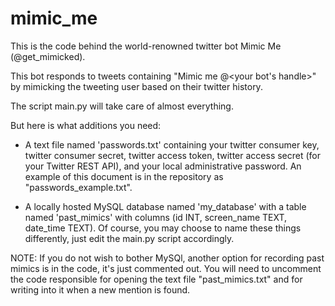 # mimic_me

This is the code behind the world-renowned twitter bot Mimic Me (@get_mimicked).

This bot responds to tweets containing "Mimic me @\<your bot's handle\>" by mimicking the tweeting user based on their twitter history.

The script main.py will take care of almost everything.

But here is what additions you need:

* A text file named 'passwords.txt' containing your twitter consumer key, twitter consumer secret, twitter access token,
    twitter access secret (for your Twitter REST API), and your local administrative password. An example of this document is 
    in the repository as "passwords_example.txt".

* A locally hosted MySQL database named 'my_database' with a table named 'past_mimics' with columns 
    (id INT, screen_name TEXT, date_time TEXT). Of course, you may choose to name these things differently, just edit the 
    main.py script accordingly.

NOTE: If you do not wish to bother MySQl, another option for recording past mimics is in the code, it's just commented out.
You will need to uncomment the code responsible for opening the text file "past_mimics.txt" and for writing into it when a new 
mention is found.
